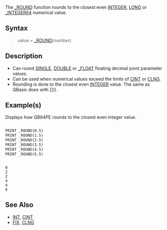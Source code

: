 The [_ROUND](_ROUND) function rounds to the closest even [INTEGER](INTEGER), [LONG](LONG) or [_INTEGER64](_INTEGER64) numerical value.

## Syntax

> value = [_ROUND](_ROUND)(number)

## Description

* Can round [SINGLE](SINGLE), [DOUBLE](DOUBLE) or [_FLOAT](_FLOAT) floating decimal point parameter values.
* Can be used when numerical values exceed the limits of [CINT](CINT) or [CLNG](CLNG).
* Rounding is done to the closest even [INTEGER](INTEGER) value. The same as QBasic does with [\](\).

## Example(s)

Displays how QB64PE rounds to the closest even integer value.

```vb

PRINT _ROUND(0.5)
PRINT _ROUND(1.5)
PRINT _ROUND(2.5)
PRINT _ROUND(3.5)
PRINT _ROUND(4.5)
PRINT _ROUND(5.5) 

```

```text

0
2
2
4
4
6

```

## See Also

* [INT](INT), [CINT](CINT)
* [FIX](FIX), [CLNG](CLNG)

